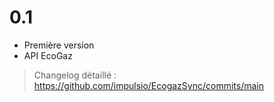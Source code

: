 # 0.1

- Première version
- API EcoGaz


> Changelog détaillé :
> <https://github.com/impulsio/EcogazSync/commits/main>

